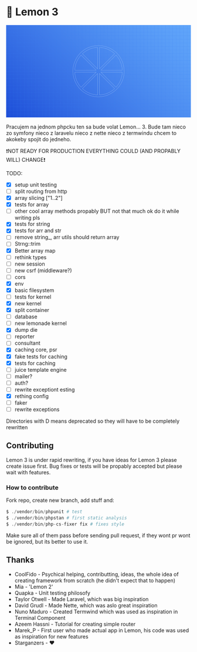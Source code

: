 # 🍋 Lemon 3 

![Blueprint](https://raw.githubusercontent.com/Lemon-Framework/static/master/images/lemon_bp.png)

Pracujem na jednom phpcku ten sa bude volat Lemon... 3. Bude tam nieco zo symfony nieco z laravelu nieco z nette nieco z termwindu chcem to akokeby spojit do jedneho. 

❗NOT READY FOR PRODUCTION EVERYTHING COULD (AND PROPABLY WILL) CHANGE❗

TODO:

- [x] setup unit testing
- [ ] split routing from http
- [x] array slicing ["1..2"]
- [x] tests for array
- [ ] other cool array methods propably BUT not that much ok do it while writing pls
- [x] tests for string
- [x] tests for arr and str
- [ ] remove string_, arr utils should return array
- [ ] Strng::trim
- [x] Better array map
- [ ] rethink types
- [ ] new session
- [ ] new csrf (middleware?)
- [ ] cors
- [x] env
- [x] basic filesystem
- [ ] tests for kernel
- [x] new kernel
- [x] split container
- [ ] database
- [ ] new lemonade kernel
- [x] dump die
- [ ] reporter
- [ ] consultant
- [x] caching core, psr
- [x] fake tests for caching
- [x] tests for caching
- [ ] juice template engine
- [ ] mailer?
- [ ] auth?
- [ ] rewrite exceptiont esting
- [x] rething config
- [ ] faker
- [ ] rewrite exceptions

Directories with D means deprecated so they will have to be completely rewritten

## Contributing

Lemon 3 is under rapid rewriting, if you have ideas for Lemon 3 please create issue first. Bug fixes or tests will be propably accepted but please wait with features.

### How to contribute

Fork repo, create new branch, add stuff and:

```php
$ ./vendor/bin/phpunit # test
$ ./vendor/bin/phpstan # first static analysis
$ ./vendor/bin/php-cs-fixer fix # fixes style
```

Make sure all of them pass before sending pull request, if they wont pr wont be ignored, but its better to use it.

## Thanks

- CoolFido - Psychical helping, contributting, ideas, the whole idea of creating framework from scratch (he didn't expect that to happen)
- Mia - 'Lemon 2'
- Quapka - Unit testing philosofy
- Taylor Otwell - Made Laravel, which was big inspiration
- David Grudl - Made Nette, which was aslo great inspiration
- Nuno Maduro - Created Termwind which was used as inspiration in Terminal Component
- Azeem Hassni - Tutorial for creating simple router
- Marek_P - First user who made actual app in Lemon, his code was used as inspiration for new features
- Starganzers - ❤

